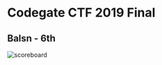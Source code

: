 # Codegate CTF 2019 Final
## Balsn - 6th
![scoreboard](https://github.com/ssspeedgit00/CTF/blob/master/2019/codegate-final/scoreboard.jpg)
